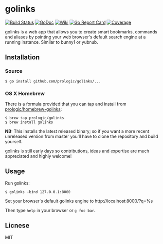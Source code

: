 # golinks
[![Build Status](https://travis-ci.org/prologic/golinks.svg)](https://travis-ci.org/prologic/golinks)
[![GoDoc](https://godoc.org/github.com/prologic/golinks?status.svg)](https://godoc.org/github.com/prologic/golinks)
[![Wiki](https://img.shields.io/badge/docs-wiki-blue.svg)](https://github.com/prologic/golinks/wiki)
[![Go Report Card](https://goreportcard.com/badge/github.com/prologic/golinks)](https://goreportcard.com/report/github.com/prologic/golinks)
[![Coverage](https://coveralls.io/repos/prologic/golinks/badge.svg)](https://coveralls.io/r/prologic/golinks)

golinks is a web app that allows you to create smart bookmarks, commands and aliases by pointing your web browser's default search engine at a running instance. Similar to bunny1 or yubnub.

## Installation

### Source

```#!bash
$ go install github.com/prologic/golinks/...
```

### OS X Homebrew

There is a formula provided that you can tap and install from
[prologic/homebrew-golinks](https://github.com/prologic/homebrew-golinks):

```#!bash
$ brew tap prologic/golinks
$ brew install golinks
```

**NB:** This installs the latest released binary; so if you want a more
recent unreleased version from master you'll have to clone the repository
and build yourself.

golinks is still early days so contributions, ideas and expertise are
much appreciated and highly welcome!

## Usage

Run golinks:

```#!bash
$ golinks -bind 127.0.0.1:8000
```

Set your browser's default golinks engine to http://localhost:8000/?q=%s

Then type `help` in your browser or `g foo bar`.

## Licnese

MIT
